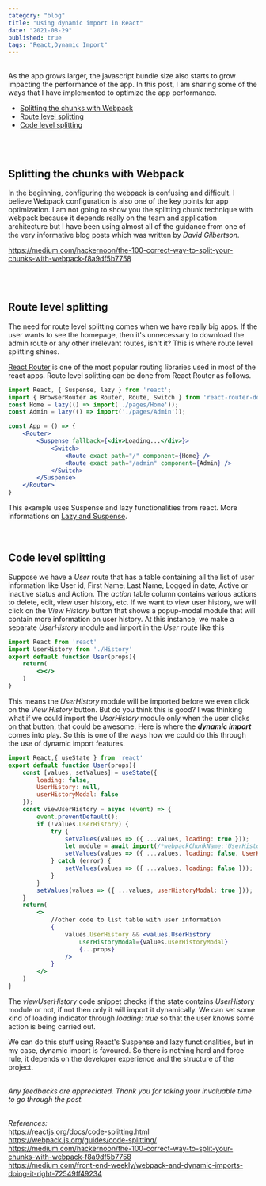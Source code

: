 ```yaml
---
category: "blog"
title: "Using dynamic import in React"
date: "2021-08-29"
published: true
tags: "React,Dynamic Import"
---
```

<br>
As the app grows larger, the javascript bundle size also starts to grow impacting the performance of the app. In this post, I am sharing some of the ways that I have implemented to optimize the app performance.
<br>

- [Splitting the chunks with Webpack](#splitting-the-chunks-with-webpack)
- [Route level splitting](#route-level-splitting)
- [Code level splitting](#code-level-splitting)

<br>
<br>

## Splitting the chunks with Webpack
In the beginning, configuring the webpack is confusing and difficult. I believe Webpack configuration is also one of the key points for app optimization. I am not going to show you the splitting chunk technique with webpack because it depends really on the team and application architecture but I have been using almost all of the guidance from one of the very informative blog posts which was written by _David Gilbertson_.

https://medium.com/hackernoon/the-100-correct-way-to-split-your-chunks-with-webpack-f8a9df5b7758

<br>
<br>

## Route level splitting
The need for route level splitting comes when we have really big apps. If the user wants to see the homepage, then it's unnecessary to download the admin route or any other irrelevant routes, isn't it? This is where route level splitting shines.

[React Router](https://reactrouter.com/) is one of the most popular routing libraries used in most of the react apps. Route level splitting can be done from React Router as follows.

```jsx
import React, { Suspense, lazy } from 'react';
import { BrowserRouter as Router, Route, Switch } from 'react-router-dom';
const Home = lazy(() => import('./pages/Home'));
const Admin = lazy(() => import('./pages/Admin'));

const App = () => {
    <Router>
        <Suspense fallback={<div>Loading...</div>}>
            <Switch>
                <Route exact path="/" component={Home} />
                <Route exact path="/admin" component={Admin} />
            </Switch>
        </Suspense>
    </Router>
}
```

This example uses Suspense and lazy functionalities from react. More informations on [Lazy and Suspense](https://reactjs.org/docs/code-splitting.html#reactlazy).
<br>
<br>
<br>

## Code level splitting
Suppose we have a _User_ route that has a table containing all the list of user information like User id, First Name, Last Name, Logged in date, Active or inactive status and Action. The _action_ table column contains various actions to delete, edit, view user history, etc. If we want to view user history, we will click on the _View History_ button that shows a popup-modal module that will contain more information on user history. At this instance, we make a separate _UserHistory_ module and import in the _User_ route like this
```jsx
import React from 'react'
import UserHistory from './History'
export default function User(props){
    return(
        <></>
    )
}
```
This means the _UserHistory_ module will be imported before we even click on the _View History_ button. But do you think this is good? I was thinking what if we could import the _UserHistory_ module only when the user clicks on that button, that could be awesome. Here is where the _**dynamic import**_ comes into play. So this is one of the ways how we could do this through the use of dynamic import features.
```jsx
import React,{ useState } from 'react'
export default function User(props){
    const [values, setValues] = useState({
        loading: false,
        UserHistory: null,
        userHistoryModal: false
    });
    const viewUserHistory = async (event) => {
        event.preventDefault();
        if (!values.UserHistory) {
            try {
                setValues(values => ({ ...values, loading: true }));
                let module = await import(/*webpackChunkName:'UserHistory'*/ './History');
                setValues(values => ({ ...values, loading: false, UserHistory: module.default }));
            } catch (error) {
                setValues(values => ({ ...values, loading: false }));
            }
        }
        setValues(values => ({ ...values, userHistoryModal: true }));
    }
    return(
        <>
            //other code to list table with user information 
            {
                values.UserHistory && <values.UserHistory
                    userHistoryModal={values.userHistoryModal}
                    {...props}
                />
            }
        </>
    )
}
```
The _viewUserHistory_ code snippet checks if the state contains _UserHistory_ module or not, if not then only it will import it dynamically. We can set some kind of loading indicator through _loading: true_ so that the user knows some action is being carried out.<br>

We can do this stuff using React's Suspense and lazy functionalities, but in my case, dynamic import is favoured. So there is nothing hard and force rule, it depends on the developer experience and the structure of the project.
<br>
<br>

_Any feedbacks are appreciated. Thank you for taking your invaluable time to go through the post._
<br>
<br>

*References:*
<br>https://reactjs.org/docs/code-splitting.html
<br>https://webpack.js.org/guides/code-splitting/
<br>https://medium.com/hackernoon/the-100-correct-way-to-split-your-chunks-with-webpack-f8a9df5b7758
<br>https://medium.com/front-end-weekly/webpack-and-dynamic-imports-doing-it-right-72549ff49234